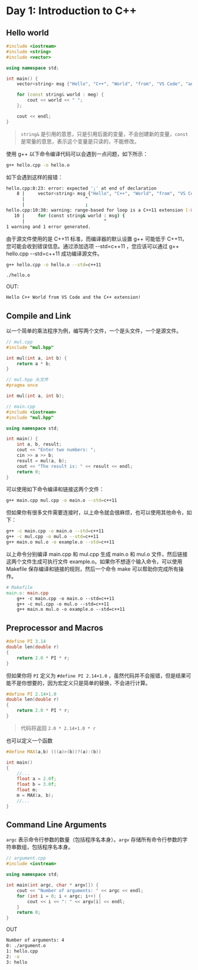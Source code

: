 # Day 1: Introduction to C++

## Hello world

```cpp
#include <iostream>
#include <string>
#include <vector>

using namespace std;

int main() {
    vector<string> msg {"Hello", "C++", "World", "from", "VS Code", "and the C++ extension!"};

    for (const string& world : meg) {
        cout << world << " ";
    };

    cout << endl;
}
```

> `string&` 是引用的意思，只是引用后面的变量，不会创建新的变量，`const` 是常量的意思，表示这个变量是只读的，不能修改。

使用 g++ 以下命令编译代码可以会遇到一点问题，如下所示：

```bash
g++ hello.cpp -o hello.o
```

如下会遇到这样的报错：

```bash
hello.cpp:8:23: error: expected ';' at end of declaration
    8 |     vector<string> msg {"Hello", "C++", "World", "from", "VS Code", "and the C++ extension!"};
      |                       ^
      |                       ;
hello.cpp:10:30: warning: range-based for loop is a C++11 extension [-Wc++11-extensions]
   10 |     for (const string& world : msg) {
      |                              ^
1 warning and 1 error generated.
```

由于源文件使用的是 C++11 标准，而编译器的默认设置 g++ 可能低于 C++11，您可能会收到错误信息。通过添加选项 --std=c++11 ，您应该可以通过 g++ hello.cpp --std=c++11 成功编译源文件。

```bash
g++ hello.cpp -o hello.o --std=c++11

./hello.o
```

OUT:
```bash
Hello C++ World from VS Code and the C++ extension!
```


## Compile and Link

以一个简单的乘法程序为例，编写两个文件，一个是头文件，一个是源文件。

```cpp
// mul.cpp
#include "mul.hpp"

int mul(int a, int b) {
    return a * b;
}
```

```cpp
// mul.hpp 头文件
#pragma once

int mul(int a, int b);
```

```cpp
// main.cpp
#include <iostream>
#include "mul.hpp"

using namespace std;

int main() {
    int a, b, result;
    cout << "Enter two numbers: ";
    cin >> a >> b;
    result = mul(a, b);
    cout << "The result is: " << result << endl;
    return 0;
}
```

可以使用如下命令编译和链接这两个文件：

```bash
g++ main.cpp mul.cpp -o main.o --std=c++11
```

但如果你有很多文件需要连接时，以上命令就会很麻烦，也可以使用其他命令，如下：

```bash
g++ -c main.cpp -o main.o --std=c++11
g++ -c mul.cpp -o mul.o --std=c++11
g++ main.o mul.o -o example.o --std=c++11
```

以上命令分别编译 main.cpp 和 mul.cpp 生成 main.o 和 mul.o 文件，然后链接这两个文件生成可执行文件 example.o。如果你不想逐个输入命令，可以使用 Makefile 保存编译和链接的规则，然后一个命令 make 可以帮助你完成所有操作。

```makefile
# Makefile
main.o: main.cpp
    g++ -c main.cpp -o main.o --std=c++11
    g++ -c mul.cpp -o mul.o --std=c++11
    g++ main.o mul.o -o example.o --std=c++11
```

## Preprocessor and Macros

```cpp
#define PI 3.14
double len(double r)
{
    return 2.0 * PI * r;
}
```

但如果你将 `PI` 定义为 `#define PI 2.14+1.0` ，虽然代码并不会报错，但是结果可能不是你想要的，因为宏定义只是简单的替换，不会进行计算。

```cpp
#define PI 2.14+1.0
double len(double r)
{
    return 2.0 * PI * r;
}
```

> 代码将返回 `2.0 * 2.14+1.0 * r`

也可以定义一个函数

```cpp
#define MAX(a,b) (((a)>(b))?(a):(b))

int main()
{
    //...
    float a = 2.0f;
    float b = 3.0f;
    float m;
    m = MAX(a, b);
    //...
}
```

## Command Line Arguments

`argc` 表示命令行参数的数量（包括程序名本身）。`argv` 存储所有命令行参数的字符串数组，包括程序名本身。

```cpp
// argument.cpp
#include <iostream>

using namespace std;

int main(int argc, char * argv[]) {
    cout << "Number of arguments: " << argc << endl;
    for (int i = 0; i < argc; i++) {
        cout << i << ": " << argv[i] << endl;
    }
    return 0;
}
```

OUT
```bash
Number of arguments: 4
0: ./argument.o
1: hello.cpp
2: -o
3: hello
```

